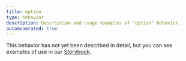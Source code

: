 ```yaml
---
title: option
type: behavior
description: Description and usage examples of "option" behavior.
autoGenerated: true
---
```


This behavior has not yet been described in detail, but you can see examples of use in our [Storybook](/storybook).